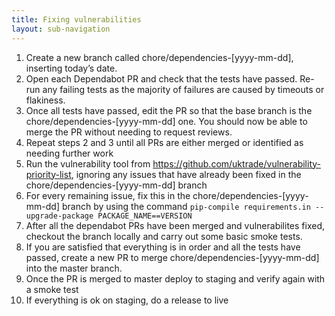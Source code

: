 ```yaml
---
title: Fixing vulnerabilities
layout: sub-navigation
---
```


1. Create a new branch called chore/dependencies-[yyyy-mm-dd], inserting today’s date.
1. Open each Dependabot PR and check that the tests have passed. Re-run any failing tests as the majority of failures are caused by timeouts or flakiness.
1. Once all tests have passed, edit the PR so that the base branch is the chore/dependencies-[yyyy-mm-dd] one. You should now be able to merge the PR without needing to request reviews.
1. Repeat steps 2 and 3 until all PRs are either merged or identified as needing further work
1. Run the vulnerability tool from https://github.com/uktrade/vulnerability-priority-list, ignoring any issues that have already been fixed in the chore/dependencies-[yyyy-mm-dd] branch
1. For every remaining issue, fix this in the chore/dependencies-[yyyy-mm-dd] branch by using the command `pip-compile requirements.in --upgrade-package PACKAGE_NAME==VERSION`
1. After all the dependabot PRs have been merged and vulnerabilites fixed, checkout the branch locally and carry out some basic smoke tests.
1. If you are satisfied that everything is in order and all the tests have passed, create a new PR to merge chore/dependencies-[yyyy-mm-dd] into the master branch.
1. Once the PR is merged to master deploy to staging and verify again with a smoke test
1. If everything is ok on staging, do a release to live